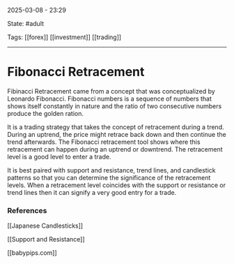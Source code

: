 2025-03-08 - 23:29

State: #adult 

Tags: [[forex]] [[investment]] [[trading]]
_____
# Fibonacci Retracement

Fibinacci Retracement came from a concept that was conceptualized by Leonardo Fibonacci. Fibonacci numbers is a sequence of numbers that shows itself constantly in nature and the ratio of two consecutive numbers produce the golden ration.

It is a trading strategy that takes the concept of retracement during a trend. During an uptrend, the price might retrace back down and then continue the trend afterwards. The Fibonacci retracement tool shows where this retracement can happen during an uptrend or downtrend. The retracement level is a good level to enter a trade.

It is best paired with support and resistance, trend lines, and candlestick patterns so that you can determine the significance of the retracement levels. When a retracement level coincides with the support or resistance or trend lines then it can signify a very good entry for a trade.


### References

[[Japanese Candlesticks]]

[[Support and Resistance]]

[[babypips.com]]